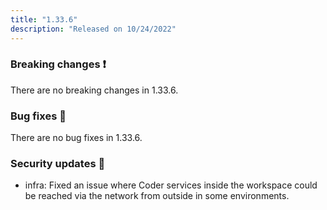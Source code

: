 ```yaml
---
title: "1.33.6"
description: "Released on 10/24/2022"
---
```


### Breaking changes ❗

There are no breaking changes in 1.33.6.

### Bug fixes 🐛

There are no bug fixes in 1.33.6.

### Security updates 🔐

- infra: Fixed an issue where Coder services inside the workspace could be
  reached via the network from outside in some environments.
